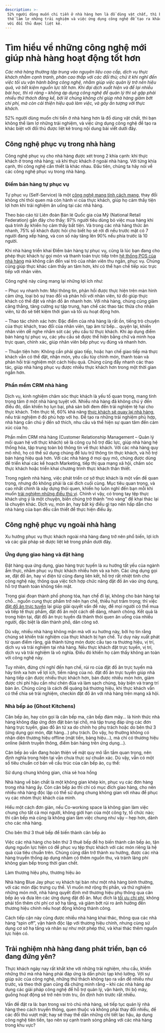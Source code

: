 ```yaml
---
description: >-
 52% người dùng muốn chi tiền ở nhà hàng hơn là đồ dùng vật chất, thì bạn không
 thể làm lơ những trải nghiệm và việc ứng dụng công nghệ để tạo ra khác biệt
 với đối thủ được liệt kê.
---
```


# Tìm hiểu về những công nghệ mới giúp nhà hàng hoạt động tốt hơn

_Các nhà hàng thường tập trung vào nguyên liệu cao cấp, dịch vụ thực khách nhằm cạnh tranh, phân cao thấp với các đối thủ; chứ ít khi nghĩ đến việc tối ưu vận hành bằng công nghệ, nhằm giúp việc quản lý trở nên hiệu quả, và tiết kiệm nguồn lực tốt hơn. Khi đại dịch xuất hiện và để lại nhiều bài học, thì rõ ràng – không áp dụng công nghệ để quản lý thì sẽ gặp phải nhiều thử thách đáng kể, bởi lẽ chúng không chỉ giúp nhà hàng giảm bớt chi phí, mà còn cải thiện hiệu quả làm việc, và gây ấn tượng với thực khách._

52% người dùng muốn chi tiền ở nhà hàng hơn là đồ dùng vật chất, thì bạn không thể làm lơ những trải nghiệm, và việc ứng dụng công nghệ để tạo ra khác biệt với đối thủ được liệt kê trong nội dung bài viết dưới đây.

## Công nghệ phục vụ trong nhà hàng

Công nghệ phục vụ cho nhà hàng được xét trong 2 khía cạnh: khi thực khách ở trong nhà hàng; và khi thực khách ở ngoài nhà hàng. Với từng khía cạnh, thì công nghệ cần thiết là khác nhau. Đầu tiên, chúng ta hãy nói về các công nghệ phục vụ trong nhà hàng.

### Điểm bán hàng tự phục vụ

Tự phục vụ (Self-Service) là một [công nghệ mang tính cách mạng](https://bluejaypos.vn/article/tim-hieu-nhung-xu-huong-hien-tai-va-tuong-lai-cua-he-thong-pos-cho-nha-hang-211), thay đổi không chỉ thói quen mà còn hành vi của thực khách, giúp họ cảm thấy tiện lợi hơn khi trải nghiệm ăn uống tại các nhà hàng.

Theo báo cáo từ Liên đoàn Bán lẻ Quốc gia của Mỹ (National Retail Federation) gần đây cho thấy: 97% người tiêu dùng bỏ việc mua hàng khi quá trình ấy khiến họ cảm thấy bất tiện. Và trong các nhà hàng thức ăn nhanh, 75% số khách được hỏi cho biết họ sẽ rời đi nếu trước mặt có 7 người đang xếp hàng, và con số này tăng lên 90% nếu phía trước là 10 người.

Khi nhà hàng triển khai Điểm bán hàng tự phục vụ, cũng là lúc bạn đang cho phép thực khách tự gọi món và thanh toán trực tiếp trên [hệ thống POS của nhà hàng](https://bluejaypos.vn/article/moi-dieu-can-biet-ve-phan-mem-quan-ly-nha-hang-197) mà không cần đến vai trò của nhân viên thu ngân, phục vụ. Chúng cũng giúp thực khác cảm thấy an tâm hơn, khi có thể hạn chế tiếp xúc trực tiếp với nhân viên.

Công nghệ này cũng mang lại những lợi ích như:

– Phục vụ nhanh hơn: Mọi thông tin, phản hồi được thực hiện trên màn hình cảm ứng, loại bỏ sự trao đổi và phản hồi với nhân viên, từ đó giúp thực khách có thể đặt và nhận đồ ăn nhanh hơn. Với nhà hàng, chúng cũng giảm căng thẳng, tăng cường sự tập trung, hạn chế các thao tác thừa cho nhân viên, từ đó sẽ tiết kiệm thời gian và tối ưu hoạt động hơn.

– Thao tác chính xác hơn: Đặc điểm của nhà hàng là rất ồn, tiếng trò chuyện của thực khách, trao đổi của nhân viên, tạp âm từ bếp… quyện lại, khiến nhân viên dễ nghe nhầm sót các yêu cầu từ thực khách. Khi áp dụng điểm bán hàng tự phục vụ, các yêu cầu sẽ được thể hiện bằng chữ và minh họa trực quan, chính xác, giúp nhân viên bếp phục vụ đúng và nhanh hơn.

– Thuận tiện hơn: Không cần phải giao tiếp, hoặc hạn chế giao tiếp mà thực khách vẫn có thể đặt, nhận món, yêu cầu tùy chỉnh món, thanh toán và phản hồi trải nghiệm một cách hiệu quả. Chúng cũng đẩy nhanh các thao tác, giúp nhà hàng phục vụ được nhiều thực khách hơn trong một thời gian ngắn hơn.

### Phần mềm CRM nhà hàng

Dịch vụ, kinh nghiệm chăm sóc thực khách là yếu tố quan trọng, mang tính trọng tâm ở một nhà hàng tuyệt vời. Nhiều nhà hàng đã không chú ý đến điều đó, dần khiến họ lụn bại, phá sản bởi đem đến trải nghiệm tệ hại cho thực khách. Trên thực tế, 60% khả năng [thực khách sẽ quay lại nhà hàng](https://bluejaypos.vn/article/10-cach-de-thu-hut-khach-hang-den-nha-hang-hieu-qua-da-duoc-chung-minh-210), nếu trải nghiệm ở đó phù hợp với họ. Để tạo ra những trải nghiệm phù hợp, nhà hàng cần chú ý đến sở thích, nhu cầu và thể hiện sự quan tâm đến cảm xúc của họ.

Phần mềm CRM nhà hàng (Customer Relationship Management – Quản lý mối quan hệ với thực khách) sẽ là công cụ hỗ trợ đắc lực, giúp nhà hàng hệ thống hóa, tập trung toàn bộ thông tin về thực khách. Với các nhà hàng quy mô nhỏ, họ có thể sử dụng chúng để lưu trữ thông tin thực khách, và hỗ trợ bán hàng hiệu quả hơn. Với các nhà hàng ở mọi quy mô, chúng được dùng để triển khai các kế hoạch Marketing, tiếp thị qua mạng xã hội, chăm sóc thực khách hoặc triển khai chương trình thực khách thân thiết.

Trong ngành nhà hàng, việc phát triển cơ sở thực khách là một vấn đề quan trọng, nhưng đó không phải là cái đích cuối cùng. Mục tiêu quan trọng, và cao nhất chính là xây dựng thói quen, khiến họ luôn nghĩ đến bạn mỗi khi muốn [trải nghiệm những điều thú vị](https://bluejaypos.vn/article/4-giai-phap-cong-nghe-de-dam-bao-trai-nghiem-khach-hang-va-giu-chan-nhan-vien-cho-cac-nha-hang-213). Chính vì vậy, có trong tay tệp thực khách ưng ý là một chuyện, biến chúng trở thành “mỏ vàng” để khai thác lại là chuyện khác. Dịch vụ, món ăn, hay bất kỳ điều gì tạo nên hấp dẫn cho nhà hàng của bạn đều cần thiết để thực hiện điều ấy.

## Công nghệ phục vụ ngoài nhà hàng

Xu hướng phục vụ thực khách ngoài nhà hàng đang trở nên phổ biến, lợi ích và các giải pháp sẽ được liệt kê trong phần dưới đây.

### Ứng dụng giao hàng và đặt hàng

Đặt hàng qua ứng dụng, giao hàng trực tuyến là xu hướng tất yếu của ngành ẩm thực, nhằm phục vụ thực khách nhiều hơn và xa hơn. Các ứng dụng gọi xe, đặt đồ ăn, hay ví điện tử cũng đang liên kết, hỗ trợ rất nhiệt tình cho công nghệ này, thông qua việc tích hợp chức năng đặt đồ ăn vào ứng dụng, hỗ trợ thanh toán không tiền mặt.

Trong giai đoạn thành phố phong tỏa, hạn chế đi lại, không cho bán hàng tại chỗ… nguồn cung thực phẩm trở nên hạn chế, thiếu hụt trầm trọng; thì việc [đặt đồ ăn trực tuyến](https://bluejaypos.vn/article/6-cach-toi-uu-dat-do-an-truc-tuyen-cho-cac-nha-hang-de-giu-chan-khach-hang-hieu-qua-209) lại giúp giải quyết vấn đề này, để mọi người có thể mua và tiếp tế thực phẩm, đặt đồ ăn một cách dễ dàng, nhanh chóng. Kết quả là trong hiện tại, đặt đồ ăn trực tuyến đã thành thói quen ăn uống của nhiều người, đặc biệt là dân thành phố, dân công sở.

Dù vây, nhiều nhà hàng không mặn mà với xu hướng này, bởi họ tin rằng chúng sẽ khiến trải nghiệm của thực khách bị hạn chế. Tư duy này xuất phát từ quan điểm rằng, giá thành từng món được cấu tạo ra thương hiệu, vị trí, dịch vụ và trải nghiệm tại nhà hàng. Nếu thực khách đặt trực tuyến, vị trí, dịch vụ và trải nghiệm là vô nghĩa. Điều đó khiến họ cảm thấy không an toàn với công nghệ này.

Tuy nhiên, đừng chỉ nghĩ đến hạn chế, rủi ro của đặt đồ ăn trực tuyến mà hãy tính xa hơn về lợi ích, tiềm năng của nó. đặt đồ ăn trực tuyến giúp nhà hàng tiếp cận được nhiều thực khách hơn, bán được nhiều món hơn, giảm được chi phí hậu cần như chén đũa và làm sạch chúng, bày biện và trang trí bàn ăn. Chúng cũng là cách để quảng bá thương hiệu, khi thực khách vẫn có thể chia sẻ trải nghiệm, checkin đặt đồ ăn với nhà hàng trên mạng xã hội.

### Nhà bếp ảo (Ghost Kitchens)

Căn bếp ảo, hay còn gọi là căn bếp ma, căn bếp đám mây… là hình thức nhà hàng không đáp ứng đơn đặt bàn tại chỗ, mà tập trung đáp ứng các đơn hàng trực tuyến, giao đồ ăn từ xa do chính họ phụ trách hoặc do bên thứ 3 (ứng dụng gọi món, đặt hàng…) phụ trách. Do vậy, họ thường không có nhận diện thương hiệu offline (mặt tiền, bảng hiệu…), mà chỉ có thương hiệu online (kênh truyền thông, điểm bán hàng trên ứng dụng…).

Căn bếp ảo vẫn đang hoàn thiện về mặt quy mô lẫn tầm quan trọng, nên định nghĩa trong hiện tại vẫn chưa thực sự chuẩn xác. Dù vậy, vẫn có một số tiêu chuẩn cơ bản về cấu trúc của căn bếp ảo, cụ thể:

Sử dụng chung không gian, chia sẻ hoa hồng

Nhà hàng về bản chất là một không gian khép kín, phục vụ các đơn hàng trong nhà hàng ấy. Còn căn bếp ảo thì chỉ có mục đích giao hàng, cho nên nhiều nhà hàng độc lập có thể sử dụng chung không gian với nhau để phục vụ các nhóm thực khách của mình.

Hiểu một cách đơn giản, nếu Co-working space là không gian làm việc chung cho tất cả mọi người, không giới hạn của một công ty, tổ chức nào; thì căn bếp mà cũng là không gian làm việc chung như vậy – hẹp hơn, dành cho các nhà hàng.

Cho bên thứ 3 thuê bếp để biến thành căn bếp ảo

Việc các nhà hàng cho bên thứ 3 thuê bếp để họ biến thành căn bếp ảo, tận dụng nguồn lực hiện có để phục vụ tệp thực khách với các món riêng là hệ quả của tiêu chuẩn trên. Chúng cũng dần trở thành xu hướng, được các nhà hàng truyền thống áp dụng nhằm có thêm nguồn thu, và tránh lãng phí không gian bếp trong thời gian chết.

Làm thương hiệu phụ, thương hiệu ảo

Nhà hàng Blue Jay phục vụ khách tại bàn như một nhà hàng bình thường, với các món đặc trưng cụ thể. Vì muốn mở rộng thị phần, và thử nghiệm những món mới, nhà hàng quyết định mở thương hiệu phụ thông qua căn bếp ảo và đưa lên các ứng dụng đặt đồ ăn. Mục đích là [tối ưu chi phí](https://bluejaypos.vn/article/lam-the-nao-de-giam-chi-phi-lao-dong-cho-nha-hang-cua-ban-226), không phải tốn thêm chi phí cơ sở hạ tầng, và giảm bớt rủi ro ảnh hưởng đến thương hiệu chính nếu hoạt động không thành công.

Cách tiếp cận này cũng được nhiều nhà hàng khai thác, thông qua các nhà hàng “spin off”, vận hành độc lập với thương hiệu chính, nhưng cùng sử dụng cơ sở hạ tầng và nhân sự như một phép thử, và khai thác thêm nguồn lực hiện có.

## Trải nghiệm nhà hàng đang phát triển, bạn có đang đứng yên?

Thực khách ngày nay rất khắt khe với những trải nghiệm, nhu cầu, khiến những thứ mà nhà hàng phải đáp ứng là dần phức tạp khó lường. Với sự giúp sức của công nghệ, những thử thách không tạo ra vấn đề nhiều như trước, và theo thời gian cũng đã chứng minh rằng – khi các nhà hàng áp dụng các giải pháp công nghệ để hỗ trợ quản lý, vận hành, thì bộ máy, guồng hoạt động sẽ trở nên trơn tru, ổn định hơn trước rất nhiều.

Vấn đề đặt ra là: bạn trong vai trò chủ nhà hàng, sẽ tiếp tục quản lý nhà hàng theo cách truyền thống, quen thuộc và không phải thay đổi nhiều, để các đối thủ vượt mặt; hay sẽ thay thế dần những chi tiết lạc hậu, áp dụng công nghệ tiên tiến, tạo nên sự cạnh tranh sòng phẳng với các nhà hàng trong khu vực?
